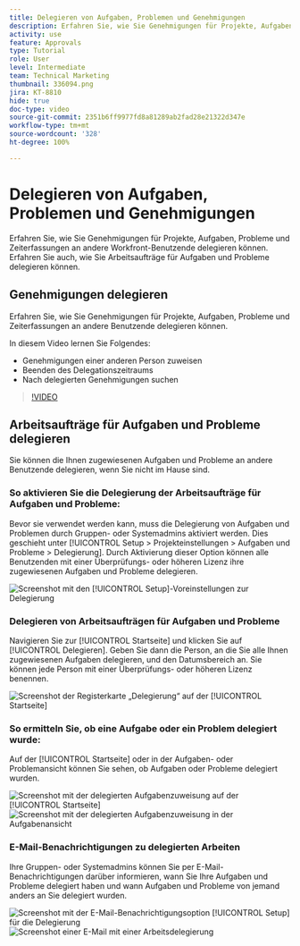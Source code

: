 ```yaml
---
title: Delegieren von Aufgaben, Problemen und Genehmigungen
description: Erfahren Sie, wie Sie Genehmigungen für Projekte, Aufgaben, Probleme und Zeiterfassungen an andere Workfront-Benutzende delegieren können. Erfahren Sie auch, wie Sie Arbeitsaufträge für Aufgaben und Probleme delegieren können.
activity: use
feature: Approvals
type: Tutorial
role: User
level: Intermediate
team: Technical Marketing
thumbnail: 336094.png
jira: KT-8810
hide: true
doc-type: video
source-git-commit: 2351b6ff9977fd8a81289ab2fad28e21322d347e
workflow-type: tm+mt
source-wordcount: '328'
ht-degree: 100%

---
```


# Delegieren von Aufgaben, Problemen und Genehmigungen

Erfahren Sie, wie Sie Genehmigungen für Projekte, Aufgaben, Probleme und Zeiterfassungen an andere Workfront-Benutzende delegieren können. Erfahren Sie auch, wie Sie Arbeitsaufträge für Aufgaben und Probleme delegieren können.

## Genehmigungen delegieren

Erfahren Sie, wie Sie Genehmigungen für Projekte, Aufgaben, Probleme und Zeiterfassungen an andere Benutzende delegieren können.

In diesem Video lernen Sie Folgendes:

* Genehmigungen einer anderen Person zuweisen
* Beenden des Delegationszeitraums
* Nach delegierten Genehmigungen suchen

>[!VIDEO](https://video.tv.adobe.com/v/336094/?quality=12&learn=on)

<!---
learn more URLS
Delegate approval request
--->

## Arbeitsaufträge für Aufgaben und Probleme delegieren

Sie können die Ihnen zugewiesenen Aufgaben und Probleme an andere Benutzende delegieren, wenn Sie nicht im Hause sind.

### So aktivieren Sie die Delegierung der Arbeitsaufträge für Aufgaben und Probleme:

Bevor sie verwendet werden kann, muss die Delegierung von Aufgaben und Problemen durch Gruppen- oder Systemadmins aktiviert werden. Dies geschieht unter [!UICONTROL Setup > Projekteinstellungen > Aufgaben und Probleme > Delegierung]. Durch Aktivierung dieser Option können alle Benutzenden mit einer Überprüfungs- oder höheren Lizenz ihre zugewiesenen Aufgaben und Probleme delegieren.

![Screenshot mit den [!UICONTROL Setup]-Voreinstellungen zur Delegierung](assets/delegation-1.png)

### Delegieren von Arbeitsaufträgen für Aufgaben und Probleme

Navigieren Sie zur [!UICONTROL Startseite] und klicken Sie auf [!UICONTROL Delegieren]. Geben Sie dann die Person, an die Sie alle Ihnen zugewiesenen Aufgaben delegieren, und den Datumsbereich an. Sie können jede Person mit einer Überprüfungs- oder höheren Lizenz benennen.

![Screenshot der Registerkarte „Delegierung“ auf der [!UICONTROL Startseite]](assets/delegation-2.png)

### So ermitteln Sie, ob eine Aufgabe oder ein Problem delegiert wurde:

Auf der [!UICONTROL Startseite] oder in der Aufgaben- oder Problemansicht können Sie sehen, ob Aufgaben oder Probleme delegiert wurden.

![Screenshot mit der delegierten Aufgabenzuweisung auf der [!UICONTROL Startseite]](assets/delegation-4.png)
![Screenshot mit der delegierten Aufgabenzuweisung in der Aufgabenansicht](assets/delegation-3.png)

### E-Mail-Benachrichtigungen zu delegierten Arbeiten

Ihre Gruppen- oder Systemadmins können Sie per E-Mail-Benachrichtigungen darüber informieren, wann Sie Ihre Aufgaben und Probleme delegiert haben und wann Aufgaben und Probleme von jemand anders an Sie delegiert wurden.

![Screenshot mit der E-Mail-Benachrichtigungsoption [!UICONTROL Setup] für die Delegierung](assets/delegation-5.png)
![Screenshot einer E-Mail mit einer Arbeitsdelegierung](assets/delegation-6.png)
